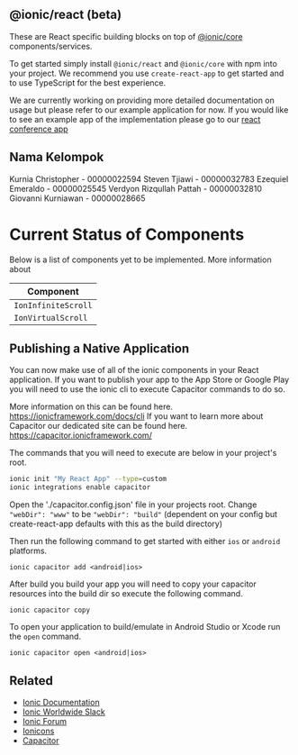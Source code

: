 ## @ionic/react (beta)

These are React specific building blocks on top of [@ionic/core](https://www.npmjs.com/package/@ionic/core) components/services.

To get started simply install `@ionic/react` and `@ionic/core` with npm into your project. We recommend you use `create-react-app` to get started
and to use TypeScript for the best experience.

We are currently working on providing more detailed documentation on usage but please refer to our example application for now.
If you would like to see an example app of the implementation please go to our [react conference app](https://github.com/ionic-team/ionic-react-conference-app)

## Nama Kelompok

Kurnia Christopher - 00000022594
Steven Tjiawi - 00000032783
Ezequiel Emeraldo - 00000025545
Verdyon Rizqullah Pattah - 00000032810
Giovanni Kurniawan - 00000028665

# Current Status of Components

Below is a list of components yet to be implemented. More information about

| Component           |
| ------------------- |
| `IonInfiniteScroll` |
| `IonVirtualScroll`  |

## Publishing a Native Application

You can now make use of all of the ionic components in your React application.
If you want to publish your app to the App Store or Google Play you will need to use the ionic cli to execute Capacitor commands to do so.

More information on this can be found here. https://ionicframework.com/docs/cli
If you want to learn more about Capacitor our dedicated site can be found here. https://capacitor.ionicframework.com/

The commands that you will need to execute are below in your project's root.

```sh
ionic init "My React App" --type=custom
ionic integrations enable capacitor
```

Open the './capacitor.config.json' file in your projects root.
Change `"webDir": "www"` to be `"webDir": "build"` (dependent on your config but create-react-app defaults with this as the build directory)

Then run the following command to get started with either `ios` or `android` platforms.

```
ionic capacitor add <android|ios>
```

After build you build your app you will need to copy your capacitor resources into the build dir so execute the following command.

```
ionic capacitor copy
```

To open your application to build/emulate in Android Studio or Xcode run the `open` command.

```
ionic capacitor open <android|ios>
```

## Related

- [Ionic Documentation](https://ionicframework.com/docs/)
- [Ionic Worldwide Slack](http://ionicworldwide.herokuapp.com/)
- [Ionic Forum](https://forum.ionicframework.com/)
- [Ionicons](http://ionicons.com/)
- [Capacitor](https://capacitor.ionicframework.com/)
